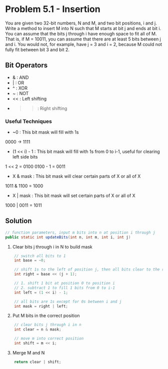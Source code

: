 # Problem 5.1 - Insertion

You are given two 32-bit numbers, N and M, and two bit positions, i and j. Write a method to insert M into N such that M starts at bit j and ends at bit i. You can assume that the bits j through i have enough space to fit all of M. That is, if M = 10011, you can assume that there are at least 5 bits between j and i. You would not, for example, have j = 3 and i = 2, because M could not fully fit between bit 3 and bit 2.

## Bit Operators

- &  : AND
- |  : OR
- ^  : XOR
- ~  : NOT
- << : Left shifting
- >> : Right shifting

### Useful Techniques

- ~0 : This bit mask will fill with 1s

0000 -> 1111

- (1 << i) - 1 : This bit mask will fill with 1s from 0 to i-1, useful for clearing left side bits

1 << 2 = 0100
0100 - 1 = 0011

- X & mask : This bit mask will clear certain parts of X or all of X

1011 & 1100 = 1000

- X | mask : This bit mask will set certain parts of X or all of X

1000 | 0011 = 1011

## Solution

```java
// function parameters, input m bits into n at position i through j
public static int updateBits(int n, int m, int i, int j)
```

1. Clear bits j through i in N to build mask

```java
    // switch all bits to 1
    int base = ~0;

    // shift 1s to the left of position j, then all bits clear to the right of j
    int right = base << (j + 1);

    // 1. shift 1 bit at position 0 to position i
    // 2. subtract 1 to fill 1 bits from 0 to i-1
    int left = (1 << i) - 1;

    // all bits are 1s except for 0s between i and j
    int mask = right | left;
```

2. Put M bits in the correct position
```java
    // clear bits j through i in n
    int clear = n & mask;

    // move m into correct position
    int shift = m << i;
```

3. Merge M and N
```java
    return clear | shift;
```


